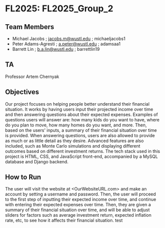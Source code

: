 # FL2025: FL2025_Group_2

## Team Members
- Michael Jacobs ; jacobs.m@wustl.edu ; michaeljacobs1
- Peter Adams-Agresti ; a.peter@wustl.edu ; adamsaa1
- Barrett Lin ; b.a.lin@wustl.edu ; barrettlin19

## TA
Professor Artem Chernyak

## Objectives
Our project focuses on helping people better understand their financial situation. It works by having users input their projected income over time and then answering questions about their expected expenses. Examples of questions users will answer are: how many kids do you want to have, where do you plan to move, how many homes do you want, and more. Then, based on the users' inputs, a summary of their financial situation over time is provided. When answering questions, users are also allowed to provide as much or as little detail as they desire. Advanced features are also included, such as Monte Carlo simulations and displaying different outcomes based on different investment returns. The tech stack used in this project is HTML, CSS, and JavaScript front-end, accompanied by a MySQL database and Django backend. 


## How to Run
The user will visit the website at <OurWebsiteURL.com> and make an account by setting a username and password. Then, the user will proceed to the first step of inputting their expected income over time, and continue with entering their expected expenses over time. Then, they are given a summary of their financial situation over time, and will be able to adjust sliders for factors such as average investment return, expected inflation rate, etc, to see how it affects their financial situation. 
test